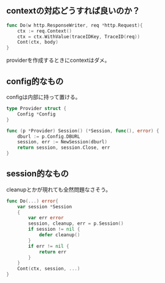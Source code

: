 ## contextの対応どうすれば良いのか？

```go
func Do(w http.ResponseWriter, req *http.Request){
    ctx := req.Context()
    ctx = ctx.WithValue(traceIDKey, TraceID(req))
    Cont(ctx, body)
}
```

providerを作成するときにcontextはダメ。

## config的なもの

configは内部に持って置ける。

```go
type Provider struct {
    Config *Config
}

func (p *Provider) Session() (*Session, func(), error) {
    dburl := p.Config.DBURL
    session, err := NewSession(dburl)
    return session, session.Close, err
}
```

## session的なもの

cleanupとかが現れても全然問題なさそう。

```go
func Do(...) error{
    var session *Session
    {
        var err error
        session, cleanup, err = p.Session()
        if session != nil {
            defer cleanup()
        }
        if err != nil {
            return err
        }
    }
    Cont(ctx, session, ...)
}
```